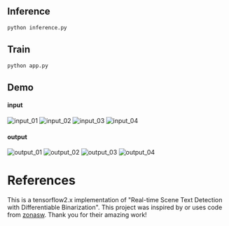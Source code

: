 
## Inference
```bash
python inference.py
```


## Train
```bash
python app.py
```


## Demo
#### input
![input_01](datasets/test/input/01.png)
![input_02](datasets/test/input/02.jpg)
![input_03](datasets/test/input/03.jpeg)
![input_04](datasets/test/input/04.jpg)

#### output
![output_01](datasets/test/output/01.png)
![output_02](datasets/test/output/02.jpg)
![output_03](datasets/test/output/03.jpeg)
![output_04](datasets/test/output/04.jpg)


# References
This is a tensorflow2.x implementation of "Real-time Scene Text Detection with Differentiable Binarization".
This project was inspired by or uses code from [zonasw](https://github.com/zonasw/DBNet). Thank you for their amazing work! 
